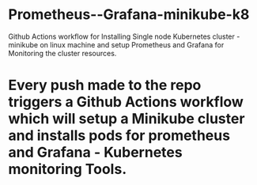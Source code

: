 # Prometheus--Grafana-minikube-k8
Github Actions workflow for Installing Single node Kubernetes cluster - minikube on linux machine and setup Prometheus and Grafana for Monitoring the cluster resources.

# Every push made to the repo triggers a Github Actions workflow which will setup a Minikube cluster and installs pods for prometheus and Grafana - Kubernetes monitoring Tools.
